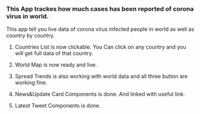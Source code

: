 ### This App trackes how much cases has been reported of corona virus in world.

This app tell you live data of corona virus infected people in world as well as country by country.

1. Countries List is now clickable. You Can click on any country and you will get full data of that country.

2. World Map is now ready and live.

3. Spread Trends is also working with world data and all three button are working fine. 

4. News&Update Card Components is done. And linked with useful link.

5. Latest Tweet Components is done.
